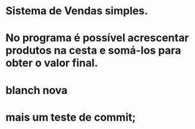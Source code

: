 # Sistema de Vendas simples.

# No programa é possível acrescentar produtos na cesta e somá-los para obter o valor final.

# blanch nova

# mais um teste de commit;
